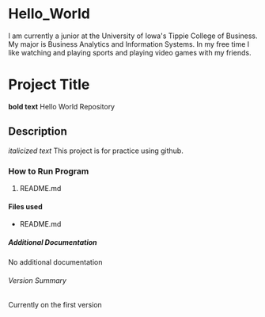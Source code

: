 # Hello_World
I am currently a junior at the University of Iowa's Tippie College of Business. My major is Business Analytics and Information Systems. In my free time I like watching and playing sports and playing video games with my friends.


# Project Title
**bold text** Hello World Repository

## Description
*italicized text* This project is for practice using github. 

### How to Run Program
1. README.md

#### Files used
- README.md

##### Additional Documentation
No additional documentation

###### Version Summary
Currently on the first version
